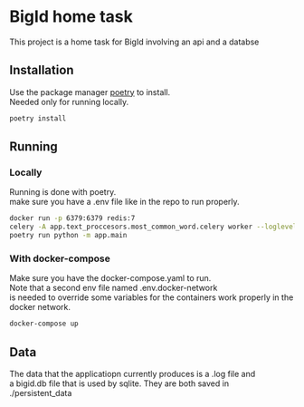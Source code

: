 # BigId home task

This project is a home task for BigId involving an api and a databse

## Installation

Use the package manager [poetry](https://python-poetry.org/docs/) to install. \
Needed only for running locally.

```bash 
poetry install
```

## Running

### Locally

Running is done with poetry. \
make sure you have a .env file like in the repo to run properly.

```bash
docker run -p 6379:6379 redis:7
celery -A app.text_proccesors.most_common_word.celery worker --loglevel=info
poetry run python -m app.main
```

### With docker-compose
Make sure you have the docker-compose.yaml to run. \
Note that a second env file named .env.docker-network \
is needed to override some variables for the containers work properly in the docker network.
```bash
docker-compose up
```

## Data
The data that the applicatiopn currently produces is a .log file and \
a bigid.db file that is used by sqlite. They are both saved in \
./persistent_data
